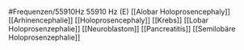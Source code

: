 #Frequenzen/55910Hz
55910 Hz (E)
[[Alobar Holoprosencephaly]]
[[Arhinencephalie]]
[[Holoprosencephaly]]
[[Krebs]]
[[Lobar Holoprosenzephalie]]
[[Neuroblastom]]
[[Pancreatitis]]
[[Semilobäre Holoprosenzephalie]]